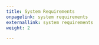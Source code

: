```yaml
---
title: System Requirements
onpagelink: system requirements
externallink: system requirements
weight: 2

---
```


